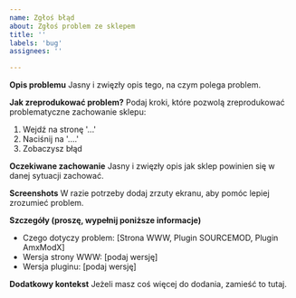 ```yaml
---
name: Zgłoś błąd
about: Zgłoś problem ze sklepem
title: ''
labels: 'bug'
assignees: ''

---
```


**Opis problemu**
Jasny i zwięzły opis tego, na czym polega problem.

**Jak zreprodukować problem?**
Podaj kroki, które pozwolą zreprodukować problematyczne zachowanie sklepu:
1. Wejdź na stronę '...'
2. Naciśnij na '....'
3. Zobaczysz błąd

**Oczekiwane zachowanie**
Jasny i zwięzły opis jak sklep powinien się w danej sytuacji zachować.

**Screenshots**
W razie potrzeby dodaj zrzuty ekranu, aby pomóc lepiej zrozumieć problem.

**Szczegóły (proszę, wypełnij poniższe informacje)**
 - Czego dotyczy problem: [Strona WWW, Plugin SOURCEMOD, Plugin AmxModX]
 - Wersja strony WWW: [podaj wersję]
 - Wersja pluginu: [podaj wersję]

**Dodatkowy kontekst**
Jeżeli masz coś więcej do dodania, zamieść to tutaj.
